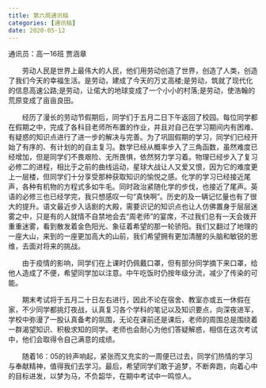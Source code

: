 ```yaml
---
title: 第六周通讯稿
categories: [通讯稿]
date: 2020-05-12
---
```


通讯员：高一16班 贾涵章

　　劳动人民是世界上最伟大的人民，他们用劳动创造了世界，创造了人类，创造了我们今天的幸福生活。是劳动，建成了今天的万丈高楼;是劳动，筑就了现代化的信息高速公路;是劳动，让偌大的地球变成了一个小小的村落;是劳动，使浩翰的荒原变成了亩亩良田。

　　经历了漫长的劳动节假期后，同学们于五月二日下午返回了校园。每位同学都在假期之中，完成了各科目老师所布置的作业，并且对自己在学习期间内有困难、有疑惑的知识点进行了进一步的解决与完善。为了巩固假期的学习，同学们已经开始了有序的、有计划的的自主复习。数学已经从概率步入了三角函数，虽然难度已经增加，但是同学们不畏艰险、无所畏惧，依然努力学习着。物理已经步入了复习必修二的进程，相比于之前的曲线运动，星球大战让人又爱又恨，因为它的难度更上一层楼，但同学们十分享受那种获取知识的愉悦之感。化学的学习已经接近尾声，各种有机物的方程式多如牛毛。同时政治紧随化学的步伐，也接近了尾声。英语的必修三也已经学完，我只想感叹一句“真快啊”。历史的及一辆记忆量也有了很大的提升。语文最近步入话剧的大殿，需要识记的知识点也让人仿佛置身于层层迷雾之中，只是有的人就情不自禁地会去“周老师”的宴席，不过我们总有一天会拨开重重迷雾，看到散发着金色阳光、象征着希望的那一轮骄阳。我们又翻过了地理的一座大山，来到的一座更加高大的山前，我们希望拥有更加清醒的头脑和敏锐的思维，去面对将来的挑战。

　　由于疫情的影响，同学们在上课时仍佩戴口罩，但有部分同学摘下来口罩，给他人造成了不便，希望同学加以注意。中午吃饭时仍按年级分流，减少了传染的可能。

　　期末考试将于五月二十日左右进行，因此不论在宿舍、教室亦或五一休假在家，不少同学都挑灯夜战，认真复习各个学科的笔记以及知识要点，向深夜进军，学校中弥漫了一股认真备考的氛围，无论在课前还是课后，老师的周围总是围绕着一群渴望知识、积极求知的同学。老师也会耐心为他们答疑解惑，相信在这次考试中，他们会取得令自己满意的成绩。

　　随着16：05的铃声响起，紧张而又充实的一周便已过去，同学们热情的学习与奉献精神，值得我们去学习。最后，希望同学们敢于追梦，不断奔跑，向着心中的目标进发，以梦为马，不负韶华，在期中考试中一鸣惊人。
